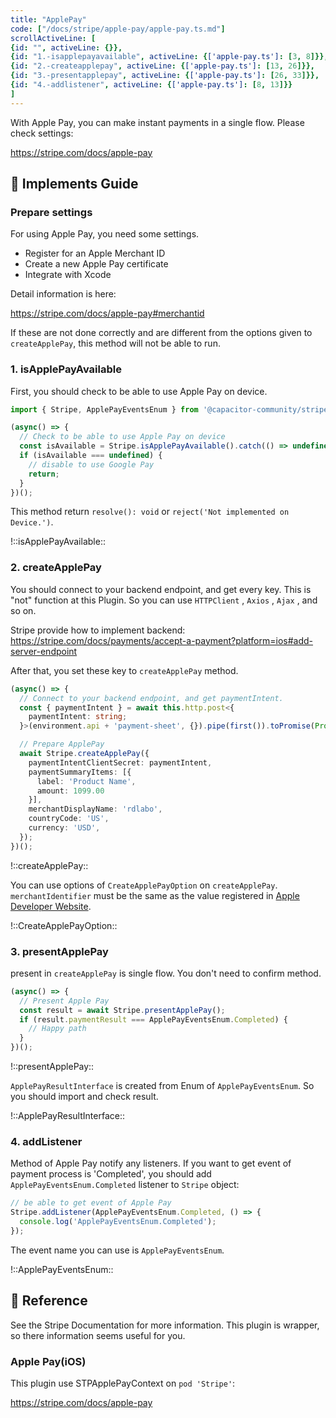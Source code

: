 ```yaml
---
title: "ApplePay"
code: ["/docs/stripe/apple-pay/apple-pay.ts.md"]
scrollActiveLine: [
{id: "", activeLine: {}},
{id: "1.-isapplepayavailable", activeLine: {['apple-pay.ts']: [3, 8]}},
{id: "2.-createapplepay", activeLine: {['apple-pay.ts']: [13, 26]}},
{id: "3.-presentapplepay", activeLine: {['apple-pay.ts']: [26, 33]}},
{id: "4.-addlistener", activeLine: {['apple-pay.ts']: [8, 13]}}
]
---
```



With Apple Pay, you can make instant payments in a single flow. Please check settings:

https://stripe.com/docs/apple-pay

## 🐾 Implements Guide
### Prepare settings
For using Apple Pay, you need some settings.

- Register for an Apple Merchant ID
- Create a new Apple Pay certificate
- Integrate with Xcode

Detail information is here: 

https://stripe.com/docs/apple-pay#merchantid

If these are not done correctly and are different from the options given to `createApplePay`, this method will not be able to run.

### 1. isApplePayAvailable
First, you should check to be able to use Apple Pay on device.

```ts
import { Stripe, ApplePayEventsEnum } from '@capacitor-community/stripe';

(async() => {
  // Check to be able to use Apple Pay on device
  const isAvailable = Stripe.isApplePayAvailable().catch(() => undefined);
  if (isAvailable === undefined) {
    // disable to use Google Pay
    return;
  }
})();
```

This method return `resolve(): void` or `reject('Not implemented on Device.')`.

!::isApplePayAvailable::


### 2. createApplePay

You should connect to your backend endpoint, and get every key. This is "not" function at this Plugin. So you can use `HTTPClient` , `Axios` , `Ajax` , and so on.

Stripe provide how to implement backend:
https://stripe.com/docs/payments/accept-a-payment?platform=ios#add-server-endpoint

After that, you set these key to `createApplePay` method.

```ts
(async() => {
  // Connect to your backend endpoint, and get paymentIntent.
  const { paymentIntent } = await this.http.post<{
    paymentIntent: string;
  }>(environment.api + 'payment-sheet', {}).pipe(first()).toPromise(Promise);

  // Prepare ApplePay
  await Stripe.createApplePay({
    paymentIntentClientSecret: paymentIntent,
    paymentSummaryItems: [{
      label: 'Product Name',
      amount: 1099.00
    }],
    merchantDisplayName: 'rdlabo',
    countryCode: 'US',
    currency: 'USD',
  });
})();
```

!::createApplePay::


You can use options of `CreateApplePayOption` on `createApplePay`. `merchantIdentifier`  must be the same as the value registered in [Apple Developer Website](https://developer.apple.com/account/resources/identifiers/add/merchant).

!::CreateApplePayOption::

### 3. presentApplePay

present in `createApplePay` is single flow. You don't need to confirm method.

```ts
(async() => {
  // Present Apple Pay
  const result = await Stripe.presentApplePay();
  if (result.paymentResult === ApplePayEventsEnum.Completed) {
    // Happy path
  }
})();
```

!::presentApplePay::

`ApplePayResultInterface` is created from Enum of `ApplePayEventsEnum`. So you should import and check result.

!::ApplePayResultInterface::

### 4. addListener

Method of Apple Pay notify any listeners. If you want to get event of payment process is 'Completed', you should add `ApplePayEventsEnum.Completed` listener to `Stripe` object:

```ts
// be able to get event of Apple Pay
Stripe.addListener(ApplePayEventsEnum.Completed, () => {
  console.log('ApplePayEventsEnum.Completed');
});
```

The event name you can use is `ApplePayEventsEnum`.

!::ApplePayEventsEnum::


## 📖 Reference
See the Stripe Documentation for more information. This plugin is wrapper, so there information seems useful for you.

### Apple Pay(iOS)
This plugin use STPApplePayContext on `pod 'Stripe'`:

https://stripe.com/docs/apple-pay
